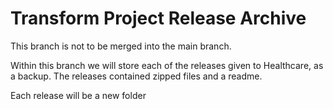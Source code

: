 # Transform Project Release Archive
This branch is not to be merged into the main branch.

Within this branch we will store each of the releases given to Healthcare, as a backup.  The releases contained zipped files and a readme.

Each release will be a new folder
